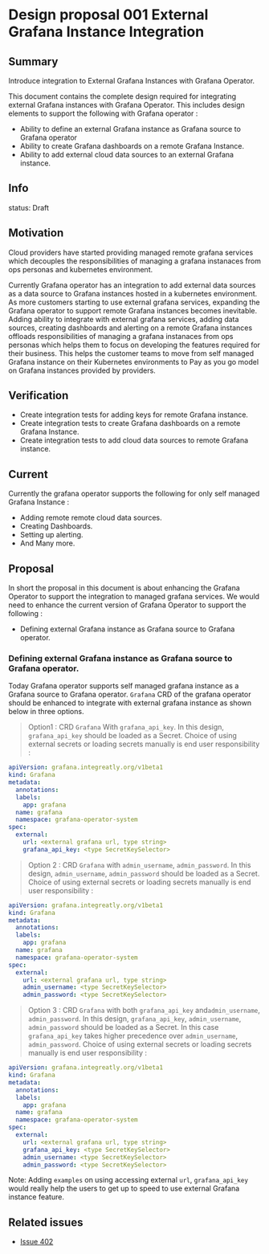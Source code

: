 # Design proposal 001 External Grafana Instance Integration

## Summary

Introduce integration to External Grafana Instances with Grafana Operator.

This document contains the complete design required for integrating external Grafana instances with Grafana Operator.
This includes design elements to support the following with Grafana operator :
- Ability to define an external Grafana instance as Grafana source to Grafana operator
- Ability to create Grafana dashboards on a remote Grafana Instance.
- Ability to add external cloud data sources to an external Grafana instance.

## Info

status: Draft

## Motivation

Cloud providers have started providing managed remote grafana services which decouples the responsibilities of managing a grafana instanaces from ops personas and kubernetes environment.

Currently Grafana operator has an integration to add external data sources as a data source to Grafana instances hosted in a kubernetes environment. As more customers starting to use external grafana services, expanding the Grafana operator to support remote Grafana instances becomes inevitable. Adding ability to integrate with external grafana services, adding data sources, creating dashboards and alerting on a remote Grafana instances offloads responsibilities of managing a grafana instanaces from ops personas which helps them to focus on developing the features required for their business. This helps the customer teams to move from self managed Grafana instance on their Kubernetes environments to Pay as you go model on Grafana instances provided by providers.

## Verification

- Create integration tests for adding keys for remote Grafana instance.
- Create integration tests to create Grafana dashboards on a remote Grafana Instance.
- Create integration tests to add cloud data sources to remote Grafana instance.

## Current

Currently the grafana operator supports the following for only self managed Grafana Instance :
- Adding remote remote cloud data sources.
- Creating Dashboards.
- Setting up alerting.
- And Many more.

## Proposal

In short the proposal in this document is about enhancing the Grafana Operator to support the integration to managed grafana services. We would need to enhance the current version of Grafana Operator to support the following :

- Defining external Grafana instance as Grafana source to Grafana operator.

### Defining external Grafana instance as Grafana source to Grafana operator.

Today Grafana operator supports self managed grafana instance as a Grafana source to Grafana operator. `Grafana` CRD of the grafana operator should be enhanced to integrate with external grafana instance as shown below in three options.

> Option1 : CRD `Grafana` With `grafana_api_key`. In this design, `grafana_api_key` should be loaded as a Secret. Choice of using external secrets or loading secrets manually is end user responsibility :

```.yaml
apiVersion: grafana.integreatly.org/v1beta1
kind: Grafana
metadata:
  annotations:
  labels:
    app: grafana
  name: grafana
  namespace: grafana-operator-system
spec:
  external:
    url: <external grafana url, type string>
    grafana_api_key: <type SecretKeySelector>
```

> Option 2 : CRD `Grafana` with `admin_username`, `admin_password`. In this design, `admin_username`, `admin_password` should be loaded as a Secret. Choice of using external secrets or loading secrets manually is end user responsibility :

```.yaml
apiVersion: grafana.integreatly.org/v1beta1
kind: Grafana
metadata:
  annotations:
  labels:
    app: grafana
  name: grafana
  namespace: grafana-operator-system
spec:
  external:
    url: <external grafana url, type string>
    admin_username: <type SecretKeySelector>
    admin_password: <type SecretKeySelector>
```

> Option 3 : CRD `Grafana` with both `grafana_api_key` and`admin_username`, `admin_password`. In this design, `grafana_api_key`, `admin_username`, `admin_password` should be loaded as a Secret. In this case `grafana_api_key` takes higher precedence over `admin_username`, `admin_password`. Choice of using external secrets or loading secrets manually is end user responsibility :

```.yaml
apiVersion: grafana.integreatly.org/v1beta1
kind: Grafana
metadata:
  annotations:
  labels:
    app: grafana
  name: grafana
  namespace: grafana-operator-system
spec:
  external:
    url: <external grafana url, type string>
    grafana_api_key: <type SecretKeySelector>
    admin_username: <type SecretKeySelector>
    admin_password: <type SecretKeySelector>
```

Note: Adding `examples` on using accessing external `url`, `grafana_api_key` would really help the users to get up to speed to use external Grafana instance feature.

## Related issues

- [Issue 402](https://github.com/grafana-operator/grafana-operator/issues/402)
